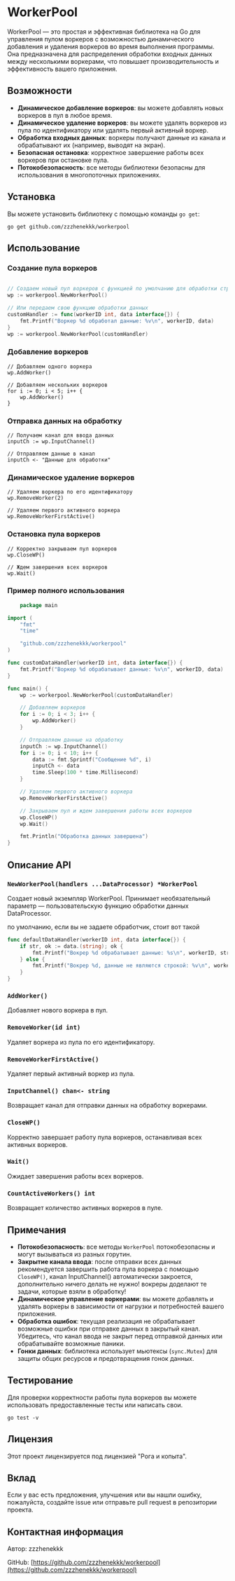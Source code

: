 # WorkerPool

WorkerPool — это простая и эффективная библиотека на Go для управления пулом воркеров с возможностью динамического добавления и удаления воркеров во время выполнения программы. Она предназначена для распределения обработки входных данных между несколькими воркерами, что повышает производительность и эффективность вашего приложения.

## Возможности

- **Динамическое добавление воркеров**: вы можете добавлять новых воркеров в пул в любое время.
- **Динамическое удаление воркеров**: вы можете удалять воркеров из пула по идентификатору или удалять первый активный воркер.
- **Обработка входных данных**: воркеры получают данные из канала и обрабатывают их (например, выводят на экран).
- **Безопасная остановка**: корректное завершение работы всех воркеров при остановке пула.
- **Потокобезопасность**: все методы библиотеки безопасны для использования в многопоточных приложениях.

## Установка

Вы можете установить библиотеку с помощью команды `go get`:

    go get github.com/zzzhenekkk/workerpool

## Использование

### Создание пула воркеров
```go

// Создаем новый пул воркеров с функцией по умолчанию для обработки строк
wp := workerpool.NewWorkerPool()

// Или передаем свою функцию обработки данных
customHandler := func(workerID int, data interface{}) {
    fmt.Printf("Воркер %d обработал данные: %v\n", workerID, data)
}
wp := workerpool.NewWorkerPool(customHandler)
```

### Добавление воркеров

    // Добавляем одного воркера
    wp.AddWorker()

    // Добавляем нескольких воркеров
    for i := 0; i < 5; i++ {
        wp.AddWorker()
    }

### Отправка данных на обработку

    // Получаем канал для ввода данных
    inputCh := wp.InputChannel()

    // Отправляем данные в канал
    inputCh <- "Данные для обработки"

### Динамическое удаление воркеров

    // Удаляем воркера по его идентификатору
    wp.RemoveWorker(2)

    // Удаляем первого активного воркера
    wp.RemoveWorkerFirstActive()

### Остановка пула воркеров

    // Корректно закрываем пул воркеров
    wp.CloseWP()

    // Ждем завершения всех воркеров
    wp.Wait()

### Пример полного использования
```go
    package main

import (
    "fmt"
    "time"

    "github.com/zzzhenekkk/workerpool"
)

func customDataHandler(workerID int, data interface{}) {
    fmt.Printf("Воркер %d обрабатывает данные: %v\n", workerID, data)
}

func main() {
    wp := workerpool.NewWorkerPool(customDataHandler)

    // Добавляем воркеров
    for i := 0; i < 3; i++ {
        wp.AddWorker()
    }

    // Отправляем данные на обработку
    inputCh := wp.InputChannel()
    for i := 0; i < 10; i++ {
        data := fmt.Sprintf("Сообщение %d", i)
        inputCh <- data
        time.Sleep(100 * time.Millisecond)
    }

    // Удаляем первого активного воркера
    wp.RemoveWorkerFirstActive()

    // Закрываем пул и ждем завершения работы всех воркеров
    wp.CloseWP()
    wp.Wait()

    fmt.Println("Обработка данных завершена")
}
```
## Описание API

### `NewWorkerPool(handlers ...DataProcessor) *WorkerPool`

Создает новый экземпляр WorkerPool. Принимает необязательный параметр — пользовательскую функцию обработки данных DataProcessor.

по умолчанию, если вы не задаете обработчик, стоит вот такой
```go
func defaultDataHandler(workerID int, data interface{}) {
	if str, ok := data.(string); ok {
		fmt.Printf("Вокрер %d обрабатывает данные: %s\n", workerID, str)
	} else {
		fmt.Printf("Вокрер %d, данные не являются строкой: %v\n", workerID, data)
	}
}
```

### `AddWorker()`
Добавляет нового воркера в пул.

### `RemoveWorker(id int)`
Удаляет воркера из пула по его идентификатору.

### `RemoveWorkerFirstActive()`
Удаляет первый активный воркер из пула.

### `InputChannel() chan<- string`
Возвращает канал для отправки данных на обработку воркерами.

### `CloseWP()`
Корректно завершает работу пула воркеров, останавливая всех активных воркеров.

### `Wait()`
Ожидает завершения работы всех воркеров.

### `CountActiveWorkers() int`
Возвращает количество активных воркеров в пуле.

## Примечания

- **Потокобезопасность**: все методы `WorkerPool` потокобезопасны и могут вызываться из разных горутин.
- **Закрытие канала ввода**: после отправки всех данных рекомендуется завершить работа пула воркера с помощью `CloseWP()`, канал InputChannel() автоматически закроется, дополнительно ничего делать не нужно! вокреры доделают те задачи, которые взяли в обработку!
- **Динамическое управление воркерами**: вы можете добавлять и удалять воркеры в зависимости от нагрузки и потребностей вашего приложения.
- **Обработка ошибок**: текущая реализация не обрабатывает возможные ошибки при отправке данных в закрытый канал. Убедитесь, что канал ввода не закрыт перед отправкой данных или обрабатывайте возможные паники.
- **Гонки данных**: библиотека использует мьютексы (`sync.Mutex`) для защиты общих ресурсов и предотвращения гонок данных.

## Тестирование

Для проверки корректности работы пула воркеров вы можете использовать предоставленные тесты или написать свои.

    go test -v

## Лицензия

Этот проект лицензируется под лицензией "Рога и копыта".

## Вклад

Если у вас есть предложения, улучшения или вы нашли ошибку, пожалуйста, создайте issue или отправьте pull request в репозитории проекта.

## Контактная информация

Автор: zzzhenekkk

GitHub: [https://github.com/zzzhenekkk/workerpool](https://github.com/zzzhenekkk/workerpool)
